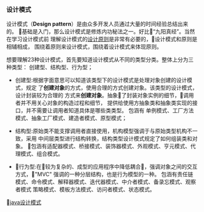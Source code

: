 ### 设计模式
设计模式（**Design pattern**）是由众多开发人员通过大量的时间经验总结出来的。
基础是入门，那么设计模式是修炼内功秘法之一。好比“九阳真经”。当然在学习设计模式前
理解设计模式的[设计原则](./principle.md)是非常有必要的，设计模式和原则是相辅相成，
围绕着原则来设计模式，围绕着设计模式来体现原则。

想要理解23种设计模式，首先要知道设计模式从不同的类型分类。整体上分为三种类型：
创建型、结构型、行为型；

- 创建型:根据字面意思可以知道该类型下的设计模式是处理对象创建的设计模式，规定
了**创建对象**的方式，使用合理的方式创建对象。该类型的设计模式，设计封装较为合理的
方式来**创建对象**。抽象了封装对象实例的细节，调用者并不用关心对象的构造过程和细节，
提供给使用方抽象类和抽象类实现的接口，并不需要让调用者知道具体是哪些类类型。
   包涵有 单例模式、工厂方法模式、抽象工厂模式、建造者模式、原型模式；

- 结构型:原始类不能支撑调用者直接使用，机构模型强调于与原始类型机构不一致，采用
中间层类型进行结构转换，结构类型设计模式规定了如何组装类和对象。
包涵有适配器模式、桥接模式、装饰器模式、外观模式、亨元模式、代理模式、组合模式。

- 行为型:在较为复杂的、成型的应用程序中降低耦合，强调对象之间的交互方式，"MVC"
强调的一种分层结构，也是行为模型的一种。
包涵有责任链模式、命令模式、解释器模式、迭代器模式、中介者模式、备录忘模式、观察者模式
策略模式、模板方法模式、访问者模式、状态模式。

[java设计模式](https://github.com/iluwatar/java-design-patterns)
